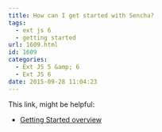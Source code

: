 ```yaml
---
title: How can I get started with Sencha?
tags:
  - ext js 6
  - getting started
url: 1609.html
id: 1609
categories:
  - Ext JS 5 &amp; 6
  - Ext JS 6
date: 2015-09-28 11:04:23
---
```


This link, might be helpful:

*   [Getting Started overview](http://se.sencha.com/getting-started)